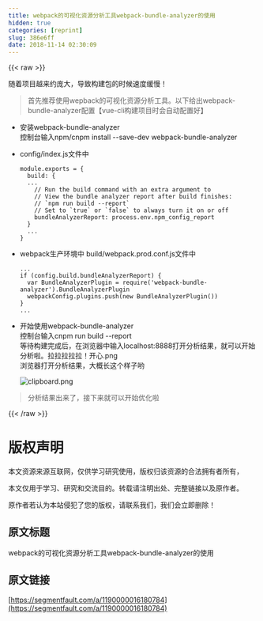 ```yaml
---
title: webpack的可视化资源分析工具webpack-bundle-analyzer的使用
hidden: true
categories: [reprint]
slug: 386e6ff
date: 2018-11-14 02:30:09
---
```


{{< raw >}}
<p>&#x968F;&#x7740;&#x9879;&#x76EE;&#x8D8A;&#x6765;&#x7EA6;&#x5E9E;&#x5927;&#xFF0C;&#x5BFC;&#x81F4;&#x6784;&#x5EFA;&#x5305;&#x7684;&#x65F6;&#x5019;&#x901F;&#x5EA6;&#x7F13;&#x6162;&#xFF01;</p><blockquote>&#x9996;&#x5148;&#x63A8;&#x8350;&#x4F7F;&#x7528;wepback&#x7684;&#x53EF;&#x89C6;&#x5316;&#x8D44;&#x6E90;&#x5206;&#x6790;&#x5DE5;&#x5177;&#x3002;&#x4EE5;&#x4E0B;&#x7ED9;&#x51FA;webpack-bundle-analyzer&#x914D;&#x7F6E;&#x3010;vue-cli&#x6784;&#x5EFA;&#x9879;&#x76EE;&#x65F6;&#x4F1A;&#x81EA;&#x52A8;&#x914D;&#x7F6E;&#x597D;&#x3011;</blockquote><ul><li>&#x5B89;&#x88C5;webpack-bundle-analyzer<br>&#x63A7;&#x5236;&#x53F0;&#x8F93;&#x5165;npm/cnpm install --save-dev webpack-bundle-analyzer</li><li><p>config/index.js&#x6587;&#x4EF6;&#x4E2D;</p><pre><code>module.exports = {
  build: {
  ...
    // Run the build command with an extra argument to
    // View the bundle analyzer report after build finishes:
    // `npm run build --report`
    // Set to `true` or `false` to always turn it on or off
    bundleAnalyzerReport: process.env.npm_config_report
  }
  ...
}</code></pre></li><li><p>webpack&#x751F;&#x4EA7;&#x73AF;&#x5883;&#x4E2D; build/webpack.prod.conf.js&#x6587;&#x4EF6;&#x4E2D;</p><pre><code>...
if (config.build.bundleAnalyzerReport) {
  var BundleAnalyzerPlugin = require(&apos;webpack-bundle-analyzer&apos;).BundleAnalyzerPlugin
  webpackConfig.plugins.push(new BundleAnalyzerPlugin())
}
...</code></pre></li><li>&#x5F00;&#x59CB;&#x4F7F;&#x7528;webpack-bundle-analyzer<br>&#x63A7;&#x5236;&#x53F0;&#x8F93;&#x5165;cnpm run build --report<br>&#x7B49;&#x5F85;&#x6784;&#x5EFA;&#x5B8C;&#x6210;&#x540E;&#xFF0C;&#x5728;&#x6D4F;&#x89C8;&#x5668;&#x4E2D;&#x8F93;&#x5165;localhost:8888&#x6253;&#x5F00;&#x5206;&#x6790;&#x7ED3;&#x679C;&#xFF0C;&#x5C31;&#x53EF;&#x4EE5;&#x5F00;&#x59CB;&#x5206;&#x6790;&#x5566;&#x3002;&#x62C9;&#x62C9;&#x62C9;&#x62C9;&#x62C9;&#xFF01;&#x5F00;&#x5FC3;.png<br>&#x6D4F;&#x89C8;&#x5668;&#x6253;&#x5F00;&#x5206;&#x6790;&#x7ED3;&#x679C;&#xFF0C;&#x5927;&#x6982;&#x957F;&#x8FD9;&#x4E2A;&#x6837;&#x5B50;&#x54DF;<p><span class="img-wrap"><img data-src="/img/bVbf3jw?w=1916&amp;h=1015" src="https://static.alili.tech/img/bVbf3jw?w=1916&amp;h=1015" alt="clipboard.png" title="clipboard.png"></span></p></li></ul><blockquote>&#x5206;&#x6790;&#x7ED3;&#x679C;&#x51FA;&#x6765;&#x4E86;&#xFF0C;&#x63A5;&#x4E0B;&#x6765;&#x5C31;&#x53EF;&#x4EE5;&#x5F00;&#x59CB;&#x4F18;&#x5316;&#x5566;</blockquote>
{{< /raw >}}

# 版权声明
本文资源来源互联网，仅供学习研究使用，版权归该资源的合法拥有者所有，

本文仅用于学习、研究和交流目的。转载请注明出处、完整链接以及原作者。 

原作者若认为本站侵犯了您的版权，请联系我们，我们会立即删除！

## 原文标题
webpack的可视化资源分析工具webpack-bundle-analyzer的使用

## 原文链接
[https://segmentfault.com/a/1190000016180784](https://segmentfault.com/a/1190000016180784)

